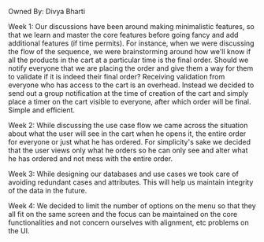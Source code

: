 Owned By: Divya Bharti

Week 1: Our discussions have been around making minimalistic features, so that we learn and master the core features 
before going fancy and add additional features (if time permits). For instance, when we were discussing the flow of the 
sequence, we were brainstorming around how we'll know if all the products in the cart at a particular time is the final order.
Should we notify everyone that we are placing the order and give them a way for them to validate if it is indeed their 
final order? Receiving validation from everyone who has access to the  cart is an overhead. Instead we decided to send out 
a group notification at the time of creation of the cart and simply place a timer on the cart visible to everyone,
after which order will be final. Simple and efficient.

Week 2: While discussing the use case flow we came across the situation about what the user will see in the cart when he opens it, 
the entire order for everyone or just what he has ordered. For simplicity's sake we decided that the user views only what he orders 
so he can only see and alter what he has ordered and not mess with the entire order.

Week 3:
While designing our databases and use cases we took care of avoiding redundant cases and attributes. This will help us maintain integrity of 
the data in the future.

Week 4: 
We decided to limit the number of options on the menu so that they all fit on the same screen and the focus can be maintained on the 
core functionalities and not concern ourselves with alignment, etc problems on the UI.

